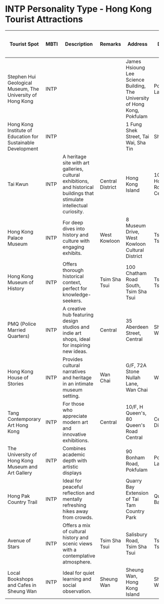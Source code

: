 # INTP Personality Type - Hong Kong Tourist Attractions

| Tourist Spot | MBTI | Description | Remarks | Address | District | Location | Operating Hours (Mon-Fri) | Operating Hours (Sat-Sun) | Operating Hours (Public Holiday) | Full Day |
| --- | --- | --- | --- | --- | --- | --- | --- | --- | --- | --- |
| Stephen Hui Geological Museum, The University of Hong Kong | INTP |  |  | James Hsioung Lee Science Building, The University of Hong Kong, Pokfulam | Pok Fu Lam | Hong Kong Island | 9:00 AM–5:00 PM | Closed | Closed |  |
| Hong Kong Institute of Education for Sustainable Development | INTP |  |  | 1 Fung Shek Street, Tai Wai, Sha Tin | Sha Tin | New Territories |  |  |  |  |
| Tai Kwun | INTP | A heritage site with art galleries, cultural exhibitions, and historical buildings that stimulate intellectual curiosity. | Central District | Hong Kong Island | 10 Hollywood Road, Central | Central District | Hong Kong Island | 11:00 AM–8:00 PM | 11:00 AM–8:00 PM | 11:00 AM–8:00 PM |  |
| Hong Kong Palace Museum | INTP | For deep dives into history and culture with engaging exhibits. | West Kowloon | 8 Museum Drive, West Kowloon Cultural District | Tsim Sha Tsui | Kowloon | 10:00 AM–6:00 PM (Closed Tue) | 10:00 AM–6:00 PM | 10:00 AM–6:00 PM |  |
| Hong Kong Museum of History | INTP | Offers thorough historical context, perfect for knowledge-seekers. | Tsim Sha Tsui | 100 Chatham Road South, Tsim Sha Tsui | Tsim Sha Tsui | Kowloon | 10:00 AM–6:00 PM (Closed Tue) | 10:00 AM–7:00 PM | 10:00 AM–7:00 PM |  |
| PMQ (Police Married Quarters) | INTP | A creative hub featuring design studios and indie art shops, ideal for inspiring new ideas. | Central | 35 Aberdeen Street, Central | Sheung Wan | Hong Kong Island | 7:00 AM–11:00 PM | 7:00 AM–11:00 PM | 7:00 AM–11:00 PM |  |
| Hong Kong House of Stories | INTP | Provides cultural narratives and heritage in an intimate museum setting. | Wan Chai | G/F, 72A Stone Nullah Lane, Wan Chai | Wan Chai | Hong Kong Island | 11:00 AM–6:00 PM | 11:00 AM–6:00 PM | 11:00 AM–6:00 PM |  |
| Tang Contemporary Art Hong Kong | INTP | For those who appreciate modern art and innovative exhibitions. | Central | 10/F, H Queen's, 80 Queen's Road Central | Central District | Hong Kong Island | 11:00 AM–7:00 PM (Closed Mon) | 11:00 AM–7:00 PM | 11:00 AM–7:00 PM |  |
| The University of Hong Kong Museum and Art Gallery | INTP | Combines academic depth with artistic displays |  | 90 Bonham Road, Pokfulam | Pok Fu Lam | Hong Kong Island | 9:30 AM–6:00 PM | 1:00 PM–6:00 PM | Closed |  |
| Hong Pak Country Trail | INTP | Ideal for peaceful reflection and mentally refreshing hikes away from crowds. |  | Quarry Bay Extension of Tai Tam Country Park | Quarry Bay | Hong Kong Island |  |  |  |  |
| Avenue of Stars | INTP | Offers a mix of cultural history and scenic views with a contemplative atmosphere. | Tsim Sha Tsui | Salisbury Road, Tsim Sha Tsui | Tsim Sha Tsui | Kowloon |  |  |  |  |
| Local Bookshops and Cafes in Sheung Wan | INTP | Ideal for quiet learning and social observation. | Sheung Wan | Sheung Wan, Hong Kong Island | Sheung Wan | Hong Kong Island |  |  |  |  |

